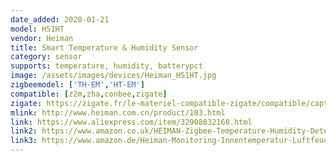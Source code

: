 ```yaml
---
date_added: 2020-01-21
model: HS1HT
vendor: Heiman
title: Smart Temperature & Humidity Sensor
category: sensor
supports: temperature, humidity, batterypct
image: /assets/images/devices/Heiman_HS1HT.jpg
zigbeemodel: ['TH-EM','HT-EM']
compatible: [z2m,zha,conbee,zigate]
zigate: https://zigate.fr/le-materiel-compatible-zigate/compatible/capteurtempraturehumidit
mlink: http://www.heiman.com.cn/product/103.html
link: https://www.aliexpress.com/item/32908832168.html
link2: https://www.amazon.co.uk/HEIMAN-Zigbee-Temperature-Humidity-Detector/dp/B07DJ6MF53
link3: https://www.amazon.de/Heiman-Monitoring-Innentemperatur-Luftfeuchtigkeit-Sensor/dp/B01MT79P1C
---
```



